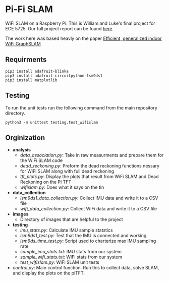 # Pi-Fi SLAM
WiFi SLAM on a Raspberry Pi. This is William and Luke's final project for ECE 5725. Our full project report can be found [here](https://courses.ece.cornell.edu/ece5990/ECE5725_Spring2020_Projects/May_19_Demo/PiFi%20Slam/ece5725-website/index.html).

The work here was based heavly on the paper [Efficient, generalized indoor WiFi GraphSLAM](https://ieeexplore.ieee.org/document/5979643)

## Requirments
```
pip3 install adafruit-blinka
pip3 install adafruit-circuitpython-lsm9ds1
pip3 install matplotlib
```

## Testing

To run the unit tests run the following command from the main repository directory.

```
python3 -m unittest testing.test_wifislam
```

## Orginization

* **analysis**
  * *data_association.py*: Take in raw measurments and prepare them for the WiFi SLAM code
  * *dead_reckoning.py*: Preform the dead reckoning functions nessary for WiFi SLAM along with full dead reckoning
  * *tft_plots.py*: Display the plots that result from WiFi SLAM and Dead Reckoning on the Pi TFT
  * *wifislam.py*: Does what it says on the tin
* **data_collection**
  * *lsm9ds1_data_collection.py*: Collect IMU data and write it to a CSV file
  * *wifi_data_collection.py*: Collect WiFi data and write it to a CSV file
* **images**
  * Directory of images that are helpful to the project
* **testing**
  * *imu_stats.py*: Calculate IMU sample statstics
  * *lsm9ds1_test.py*: Test that the IMU is connected and working
  * *lsm9ds_time_test.py*: Script used to charterize max IMU sampling rate
  * *sample_imu_stats.txt*: IMU stats from our system
  * *sample_wifi_stats.txt*: WiFi stats from our system
  * *test_wifislam.py*: WiFi SLAM unit tests
* *control.py*: Main control function. Run this to collect data, solve SLAM, and display the plots on the piTFT.

